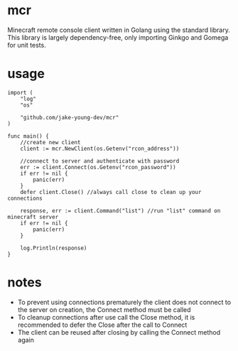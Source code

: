 # mcr
Minecraft remote console client written in Golang using the standard library. This library is largely dependency-free, only importing Ginkgo and Gomega for unit tests.

# usage
```
import (
	"log"
	"os"

	"github.com/jake-young-dev/mcr"
)

func main() {
	//create new client
	client := mcr.NewClient(os.Getenv("rcon_address"))

	//connect to server and authenticate with password
	err := client.Connect(os.Getenv("rcon_password"))
	if err != nil {
		panic(err)
	}
	defer client.Close() //always call close to clean up your connections

	response, err := client.Command("list") //run "list" command on minecraft server
	if err != nil {
		panic(err)
	}

	log.Println(response)
}
```

# notes
- To prevent using connections prematurely the client does not connect to the server on creation, the Connect method must be called
- To cleanup connections after use call the Close method, it is recommended to defer the Close after the call to Connect
- The client can be reused after closing by calling the Connect method again